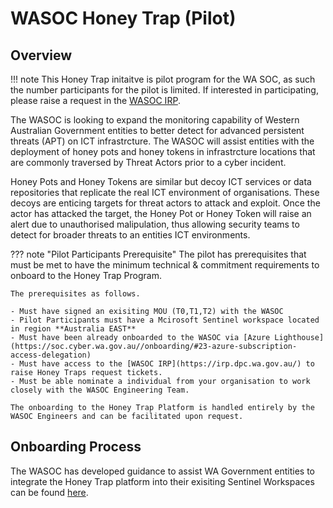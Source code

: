 # WASOC Honey Trap (Pilot)

## Overview

!!! note
    This Honey Trap initaitve is pilot program for the WA SOC, as such the number participants for the pilot is limited.
    If interested in participating, please raise a request in the [WASOC IRP](https://irp.dpc.wa.gov.au/).

The WASOC is looking to expand the monitoring capability of Western Australian Government entities to better detect for advanced persistent threats (APT) on ICT infrastrcture. The WASOC will assist entities with the deployment of honey pots and honey tokens in infrastrcture locations that are commonly traversed by Threat Actors prior to a cyber incident.

Honey Pots and Honey Tokens are similar but decoy ICT services or data repositories that replicate the real ICT environment of organisations. These decoys are enticing targets for threat actors to attack and exploit. Once the actor has attacked the target, the Honey Pot or Honey Token will raise an alert due to unauthorised malipulation, thus allowing security teams to detect for broader threats to an entities ICT environments.

??? note "Pilot Participants Prerequisite" 
    The pilot has prerequisites that must be met to have the minimum technical & commitment requirements to onboard to the Honey Trap Program.

    The prerequisites as follows.

    - Must have signed an exisiting MOU (T0,T1,T2) with the WASOC
    - Pilot Participants must have a Mcirosoft Sentinel workspace located in region **Australia EAST**
    - Must have been already onboarded to the WASOC via [Azure Lighthouse](https://soc.cyber.wa.gov.au//onboarding/#23-azure-subscription-access-delegation)
    - Must have access to the [WASOC IRP](https://irp.dpc.wa.gov.au/) to raise Honey Traps request tickets.
    - Must be able nominate a individual from your organisation to work closely with the WASOC Engineering Team.

    The onboarding to the Honey Trap Platform is handled entirely by the WASOC Engineers and can be facilitated upon request.

## Onboarding Process

The WASOC has developed guidance to assist WA Government entities to integrate the Honey Trap platform into their exisiting Sentinel Workspaces can be found [here](https://github.com/wagov/wasoc-honeytraps).

